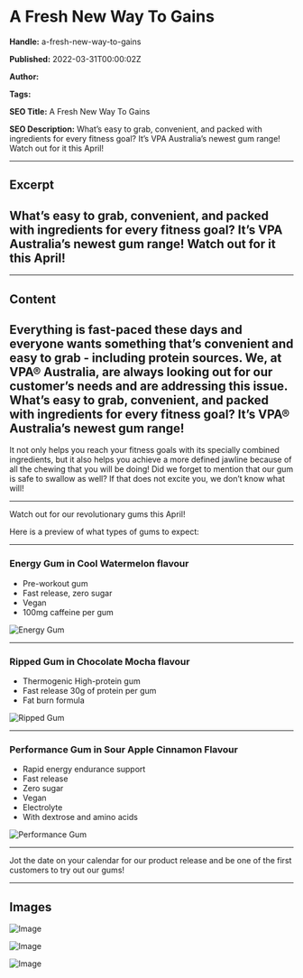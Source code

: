 # A Fresh New Way To Gains

**Handle:** a-fresh-new-way-to-gains

**Published:** 2022-03-31T00:00:02Z

**Author:**  

**Tags:** 

**SEO Title:** A Fresh New Way To Gains

**SEO Description:** What’s easy to grab, convenient, and packed with ingredients for every fitness goal? It’s VPA Australia’s newest gum range! Watch out for it this April!

---

## Excerpt

## What’s easy to grab, convenient, and packed with ingredients for every fitness goal? It’s VPA Australia’s newest gum range! Watch out for it this April!

---

## Content

## Everything is fast-paced these days and everyone wants something that’s convenient and easy to grab - including protein sources. We, at VPA® Australia, are always looking out for our customer’s needs and are addressing this issue. What’s easy to grab, convenient, and packed with ingredients for every fitness goal? It’s VPA® Australia’s newest gum range!

It not only helps you reach your fitness goals with its specially combined ingredients, but it also helps you achieve a more defined jawline because of all the chewing that you will be doing! Did we forget to mention that our gum is safe to swallow as well? If that does not excite you, we don’t know what will!

---

Watch out for our revolutionary gums this April!

Here is a preview of what types of gums to expect:

---

### Energy Gum in Cool Watermelon flavour

- Pre-workout gum
- Fast release, zero sugar
- Vegan
- 100mg caffeine per gum

![Energy Gum](https://i.shgcdn.com/f23c4d8f-6806-4424-907e-b0ea17b0f8fb/-/format/auto/-/preview/3000x3000/-/quality/lighter/)

---

### Ripped Gum in Chocolate Mocha flavour

- Thermogenic High-protein gum
- Fast release 30g of protein per gum
- Fat burn formula

![Ripped Gum](https://i.shgcdn.com/5a49a8b2-654d-4b46-86b3-36de6aa6ae68/-/format/auto/-/preview/3000x3000/-/quality/lighter/)

---

### Performance Gum in Sour Apple Cinnamon Flavour

- Rapid energy endurance support
- Fast release
- Zero sugar
- Vegan
- Electrolyte
- With dextrose and amino acids

![Performance Gum](https://i.shgcdn.com/9151195c-77ad-4d05-b04a-115839ca357c/-/format/auto/-/preview/3000x3000/-/quality/lighter/)

---

Jot the date on your calendar for our product release and be one of the first customers to try out our gums!

---

## Images

![Image](undefined)

![Image](undefined)

![Image](undefined)

